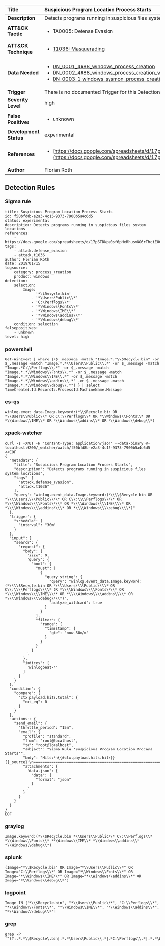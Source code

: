 | Title                    | Suspicious Program Location Process Starts       |
|:-------------------------|:------------------|
| **Description**          | Detects programs running in suspicious files system locations |
| **ATT&amp;CK Tactic**    |  <ul><li>[TA0005: Defense Evasion](https://attack.mitre.org/tactics/TA0005)</li></ul>  |
| **ATT&amp;CK Technique** | <ul><li>[T1036: Masquerading](https://attack.mitre.org/techniques/T1036)</li></ul>  |
| **Data Needed**          | <ul><li>[DN_0001_4688_windows_process_creation](../Data_Needed/DN_0001_4688_windows_process_creation.md)</li><li>[DN_0002_4688_windows_process_creation_with_commandline](../Data_Needed/DN_0002_4688_windows_process_creation_with_commandline.md)</li><li>[DN_0003_1_windows_sysmon_process_creation](../Data_Needed/DN_0003_1_windows_sysmon_process_creation.md)</li></ul>  |
| **Trigger**              |  There is no documented Trigger for this Detection Rule yet  |
| **Severity Level**       | high |
| **False Positives**      | <ul><li>unknown</li></ul>  |
| **Development Status**   | experimental |
| **References**           | <ul><li>[https://docs.google.com/spreadsheets/d/17pSTDNpa0sf6pHeRhusvWG6rThciE8CsXTSlDUAZDyo](https://docs.google.com/spreadsheets/d/17pSTDNpa0sf6pHeRhusvWG6rThciE8CsXTSlDUAZDyo)</li></ul>  |
| **Author**               | Florian Roth |


## Detection Rules

### Sigma rule

```
title: Suspicious Program Location Process Starts
id: f50bfd8b-e2a3-4c15-9373-7900b5a4c6d5
status: experimental
description: Detects programs running in suspicious files system locations
references:
    - https://docs.google.com/spreadsheets/d/17pSTDNpa0sf6pHeRhusvWG6rThciE8CsXTSlDUAZDyo
tags:
    - attack.defense_evasion
    - attack.t1036
author: Florian Roth
date: 2019/01/15
logsource:
    category: process_creation
    product: windows
detection:
    selection:
        Image:
            - '*\$Recycle.bin'
            - '*\Users\Public\\*'
            - 'C:\Perflogs\\*'
            - '*\Windows\Fonts\\*'
            - '*\Windows\IME\\*'
            - '*\Windows\addins\\*'
            - '*\Windows\debug\\*'
    condition: selection
falsepositives:
    - unknown
level: high

```





### powershell
    
```
Get-WinEvent | where {($_.message -match "Image.*.*\\$Recycle.bin" -or $_.message -match "Image.*.*\\Users\\Public\\.*" -or $_.message -match "Image.*C:\\Perflogs\\.*" -or $_.message -match "Image.*.*\\Windows\\Fonts\\.*" -or $_.message -match "Image.*.*\\Windows\\IME\\.*" -or $_.message -match "Image.*.*\\Windows\\addins\\.*" -or $_.message -match "Image.*.*\\Windows\\debug\\.*") } | select TimeCreated,Id,RecordId,ProcessId,MachineName,Message
```


### es-qs
    
```
winlog.event_data.Image.keyword:(*\\$Recycle.bin OR *\\Users\\Public\\* OR C\:\\Perflogs\\* OR *\\Windows\\Fonts\\* OR *\\Windows\\IME\\* OR *\\Windows\\addins\\* OR *\\Windows\\debug\\*)
```


### xpack-watcher
    
```
curl -s -XPUT -H 'Content-Type: application/json' --data-binary @- localhost:9200/_watcher/watch/f50bfd8b-e2a3-4c15-9373-7900b5a4c6d5 <<EOF
{
  "metadata": {
    "title": "Suspicious Program Location Process Starts",
    "description": "Detects programs running in suspicious files system locations",
    "tags": [
      "attack.defense_evasion",
      "attack.t1036"
    ],
    "query": "winlog.event_data.Image.keyword:(*\\\\$Recycle.bin OR *\\\\Users\\\\Public\\\\* OR C\\:\\\\Perflogs\\\\* OR *\\\\Windows\\\\Fonts\\\\* OR *\\\\Windows\\\\IME\\\\* OR *\\\\Windows\\\\addins\\\\* OR *\\\\Windows\\\\debug\\\\*)"
  },
  "trigger": {
    "schedule": {
      "interval": "30m"
    }
  },
  "input": {
    "search": {
      "request": {
        "body": {
          "size": 0,
          "query": {
            "bool": {
              "must": [
                {
                  "query_string": {
                    "query": "winlog.event_data.Image.keyword:(*\\\\$Recycle.bin OR *\\\\Users\\\\Public\\\\* OR C\\:\\\\Perflogs\\\\* OR *\\\\Windows\\\\Fonts\\\\* OR *\\\\Windows\\\\IME\\\\* OR *\\\\Windows\\\\addins\\\\* OR *\\\\Windows\\\\debug\\\\*)",
                    "analyze_wildcard": true
                  }
                }
              ],
              "filter": {
                "range": {
                  "timestamp": {
                    "gte": "now-30m/m"
                  }
                }
              }
            }
          }
        },
        "indices": [
          "winlogbeat-*"
        ]
      }
    }
  },
  "condition": {
    "compare": {
      "ctx.payload.hits.total": {
        "not_eq": 0
      }
    }
  },
  "actions": {
    "send_email": {
      "throttle_period": "15m",
      "email": {
        "profile": "standard",
        "from": "root@localhost",
        "to": "root@localhost",
        "subject": "Sigma Rule 'Suspicious Program Location Process Starts'",
        "body": "Hits:\n{{#ctx.payload.hits.hits}}{{_source}}\n================================================================================\n{{/ctx.payload.hits.hits}}",
        "attachments": {
          "data.json": {
            "data": {
              "format": "json"
            }
          }
        }
      }
    }
  }
}
EOF

```


### graylog
    
```
Image.keyword:(*\\$Recycle.bin *\\Users\\Public\\* C\:\\Perflogs\\* *\\Windows\\Fonts\\* *\\Windows\\IME\\* *\\Windows\\addins\\* *\\Windows\\debug\\*)
```


### splunk
    
```
(Image="*\\$Recycle.bin" OR Image="*\\Users\\Public\\*" OR Image="C:\\Perflogs\\*" OR Image="*\\Windows\\Fonts\\*" OR Image="*\\Windows\\IME\\*" OR Image="*\\Windows\\addins\\*" OR Image="*\\Windows\\debug\\*")
```


### logpoint
    
```
Image IN ["*\\$Recycle.bin", "*\\Users\\Public\\*", "C:\\Perflogs\\*", "*\\Windows\\Fonts\\*", "*\\Windows\\IME\\*", "*\\Windows\\addins\\*", "*\\Windows\\debug\\*"]
```


### grep
    
```
grep -P '^(?:.*.*\\$Recycle\.bin|.*.*\Users\Public\\.*|.*C:\Perflogs\\.*|.*.*\Windows\Fonts\\.*|.*.*\Windows\IME\\.*|.*.*\Windows\addins\\.*|.*.*\Windows\debug\\.*)'
```



